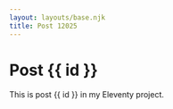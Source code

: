 ```yaml
---
layout: layouts/base.njk
title: Post 12025
---
```


# Post {{ id }}

This is post {{ id }} in my Eleventy project.
